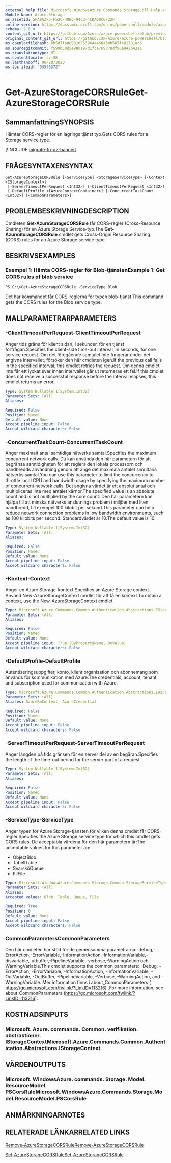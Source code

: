 ```yaml
---
external help file: Microsoft.WindowsAzure.Commands.Storage.dll-Help.xml
Module Name: Azure.Storage
ms.assetid: 5FA8A3F3-F52C-40BC-94C2-4CDA00C6F32F
online version: https://docs.microsoft.com/en-us/powershell/module/azure.storage/get-azurestoragecorsrule
schema: 2.0.0
content_git_url: https://github.com/Azure/azure-powershell/blob/preview/src/Storage/Commands.Storage/help/Get-AzureStorageCORSRule.md
original_content_git_url: https://github.com/Azure/azure-powershell/blob/preview/src/Storage/Commands.Storage/help/Get-AzureStorageCORSRule.md
ms.openlocfilehash: 6b5d7fa889810563964aa66a34b567f482781ac6
ms.sourcegitcommit: f599b50d5e980197d1fca769378df90a842b42a1
ms.translationtype: MT
ms.contentlocale: sv-SE
ms.lasthandoff: 08/20/2020
ms.locfileid: "93576372"
---
```

# <span data-ttu-id="6b22a-101">Get-AzureStorageCORSRule</span><span class="sxs-lookup"><span data-stu-id="6b22a-101">Get-AzureStorageCORSRule</span></span>

## <span data-ttu-id="6b22a-102">Sammanfattning</span><span class="sxs-lookup"><span data-stu-id="6b22a-102">SYNOPSIS</span></span>
<span data-ttu-id="6b22a-103">Hämtar CORS-regler för en lagrings tjänst typ.</span><span class="sxs-lookup"><span data-stu-id="6b22a-103">Gets CORS rules for a Storage service type.</span></span>

[!INCLUDE [migrate-to-az-banner](../../includes/migrate-to-az-banner.md)]

## <span data-ttu-id="6b22a-104">FRÅGESYNTAXEN</span><span class="sxs-lookup"><span data-stu-id="6b22a-104">SYNTAX</span></span>

```
Get-AzureStorageCORSRule [-ServiceType] <StorageServiceType> [-Context <IStorageContext>]
 [-ServerTimeoutPerRequest <Int32>] [-ClientTimeoutPerRequest <Int32>]
 [-DefaultProfile <IAzureContextContainer>] [-ConcurrentTaskCount <Int32>] [<CommonParameters>]
```

## <span data-ttu-id="6b22a-105">PROBLEMBESKRIVNING</span><span class="sxs-lookup"><span data-stu-id="6b22a-105">DESCRIPTION</span></span>
<span data-ttu-id="6b22a-106">Cmdleten **Get-AzureStorageCORSRule** får CORS-regler (Cross-Resource Sharing) för en Azure Storage Service-typ.</span><span class="sxs-lookup"><span data-stu-id="6b22a-106">The **Get-AzureStorageCORSRule** cmdlet gets Cross-Origin Resource Sharing (CORS) rules for an Azure Storage service type.</span></span>

## <span data-ttu-id="6b22a-107">BESKRIVS</span><span class="sxs-lookup"><span data-stu-id="6b22a-107">EXAMPLES</span></span>

### <span data-ttu-id="6b22a-108">Exempel 1: Hämta CORS-regler för Blob-tjänsten</span><span class="sxs-lookup"><span data-stu-id="6b22a-108">Example 1: Get CORS rules of blob service</span></span>
```
PS C:\>Get-AzureStorageCORSRule -ServiceType Blob
```

<span data-ttu-id="6b22a-109">Det här kommandot får CORS-reglerna för typen blob-tjänst.</span><span class="sxs-lookup"><span data-stu-id="6b22a-109">This command gets the CORS rules for the Blob service type.</span></span>

## <span data-ttu-id="6b22a-110">MALLPARAMETRAR</span><span class="sxs-lookup"><span data-stu-id="6b22a-110">PARAMETERS</span></span>

### <span data-ttu-id="6b22a-111">-ClientTimeoutPerRequest</span><span class="sxs-lookup"><span data-stu-id="6b22a-111">-ClientTimeoutPerRequest</span></span>
<span data-ttu-id="6b22a-112">Anger tids gräns för klient sidan, i sekunder, för en tjänst förfrågan.</span><span class="sxs-lookup"><span data-stu-id="6b22a-112">Specifies the client-side time-out interval, in seconds, for one service request.</span></span>
<span data-ttu-id="6b22a-113">Om det föregående samtalet inte fungerar under det angivna intervallet, försöker den här cmdleten igen.</span><span class="sxs-lookup"><span data-stu-id="6b22a-113">If the previous call fails in the specified interval, this cmdlet retries the request.</span></span>
<span data-ttu-id="6b22a-114">Om denna cmdlet inte får ett lyckat svar innan intervallet går ut returneras ett fel.</span><span class="sxs-lookup"><span data-stu-id="6b22a-114">If this cmdlet does not receive a successful response before the interval elapses, this cmdlet returns an error.</span></span>

```yaml
Type: System.Nullable`1[System.Int32]
Parameter Sets: (All)
Aliases:

Required: False
Position: Named
Default value: None
Accept pipeline input: False
Accept wildcard characters: False
```

### <span data-ttu-id="6b22a-115">-ConcurrentTaskCount</span><span class="sxs-lookup"><span data-stu-id="6b22a-115">-ConcurrentTaskCount</span></span>
<span data-ttu-id="6b22a-116">Anger maximalt antal samtidiga nätverks samtal.</span><span class="sxs-lookup"><span data-stu-id="6b22a-116">Specifies the maximum concurrent network calls.</span></span>
<span data-ttu-id="6b22a-117">Du kan använda den här parametern för att begränsa samtidigheten för att reglera den lokala processorn och bandbredds användning genom att ange det maximala antalet simultana nätverks samtal.</span><span class="sxs-lookup"><span data-stu-id="6b22a-117">You can use this parameter to limit the concurrency to throttle local CPU and bandwidth usage by specifying the maximum number of concurrent network calls.</span></span>
<span data-ttu-id="6b22a-118">Det angivna värdet är ett absolut antal och multipliceras inte med antalet kärnor.</span><span class="sxs-lookup"><span data-stu-id="6b22a-118">The specified value is an absolute count and is not multiplied by the core count.</span></span>
<span data-ttu-id="6b22a-119">Den här parametern kan hjälpa till att minska nätverks anslutnings problem i miljöer med liten bandbredd, till exempel 100 kilobit per sekund.</span><span class="sxs-lookup"><span data-stu-id="6b22a-119">This parameter can help reduce network connection problems in low bandwidth environments, such as 100 kilobits per second.</span></span>
<span data-ttu-id="6b22a-120">Standardvärdet är 10.</span><span class="sxs-lookup"><span data-stu-id="6b22a-120">The default value is 10.</span></span>

```yaml
Type: System.Nullable`1[System.Int32]
Parameter Sets: (All)
Aliases:

Required: False
Position: Named
Default value: None
Accept pipeline input: False
Accept wildcard characters: False
```

### <span data-ttu-id="6b22a-121">-Kontext</span><span class="sxs-lookup"><span data-stu-id="6b22a-121">-Context</span></span>
<span data-ttu-id="6b22a-122">Anger en Azure Storage-kontext.</span><span class="sxs-lookup"><span data-stu-id="6b22a-122">Specifies an Azure Storage context.</span></span>
<span data-ttu-id="6b22a-123">Använd New-AzureStorageContext cmdlet för att få en kontext.</span><span class="sxs-lookup"><span data-stu-id="6b22a-123">To obtain a context, use the New-AzureStorageContext cmdlet.</span></span>

```yaml
Type: Microsoft.Azure.Commands.Common.Authentication.Abstractions.IStorageContext
Parameter Sets: (All)
Aliases:

Required: False
Position: Named
Default value: None
Accept pipeline input: True (ByPropertyName, ByValue)
Accept wildcard characters: False
```

### <span data-ttu-id="6b22a-124">-DefaultProfile</span><span class="sxs-lookup"><span data-stu-id="6b22a-124">-DefaultProfile</span></span>
<span data-ttu-id="6b22a-125">Autentiseringsuppgifter, konto, klient organisation och abonnemang som används för kommunikation med Azure.</span><span class="sxs-lookup"><span data-stu-id="6b22a-125">The credentials, account, tenant, and subscription used for communication with Azure.</span></span>

```yaml
Type: Microsoft.Azure.Commands.Common.Authentication.Abstractions.IAzureContextContainer
Parameter Sets: (All)
Aliases: AzureRmContext, AzureCredential

Required: False
Position: Named
Default value: None
Accept pipeline input: False
Accept wildcard characters: False
```

### <span data-ttu-id="6b22a-126">-ServerTimeoutPerRequest</span><span class="sxs-lookup"><span data-stu-id="6b22a-126">-ServerTimeoutPerRequest</span></span>
<span data-ttu-id="6b22a-127">Anger längden på tids gränsen för en server del av en begäran.</span><span class="sxs-lookup"><span data-stu-id="6b22a-127">Specifies the length of the time-out period for the server part of a request.</span></span>

```yaml
Type: System.Nullable`1[System.Int32]
Parameter Sets: (All)
Aliases:

Required: False
Position: Named
Default value: None
Accept pipeline input: False
Accept wildcard characters: False
```

### <span data-ttu-id="6b22a-128">-ServiceType</span><span class="sxs-lookup"><span data-stu-id="6b22a-128">-ServiceType</span></span>
<span data-ttu-id="6b22a-129">Anger typen för Azure Storage-tjänsten för vilken denna cmdlet får CORS-regler.</span><span class="sxs-lookup"><span data-stu-id="6b22a-129">Specifies the Azure Storage service type for which this cmdlet gets CORS rules.</span></span>
<span data-ttu-id="6b22a-130">De acceptabla värdena för den här parametern är:</span><span class="sxs-lookup"><span data-stu-id="6b22a-130">The acceptable values for this parameter are:</span></span>
- <span data-ttu-id="6b22a-131">Object</span><span class="sxs-lookup"><span data-stu-id="6b22a-131">Blob</span></span> 
- <span data-ttu-id="6b22a-132">Tabell</span><span class="sxs-lookup"><span data-stu-id="6b22a-132">Table</span></span> 
- <span data-ttu-id="6b22a-133">Svarskö</span><span class="sxs-lookup"><span data-stu-id="6b22a-133">Queue</span></span> 
- <span data-ttu-id="6b22a-134">Fil</span><span class="sxs-lookup"><span data-stu-id="6b22a-134">File</span></span>

```yaml
Type: Microsoft.WindowsAzure.Commands.Storage.Common.StorageServiceType
Parameter Sets: (All)
Aliases:
Accepted values: Blob, Table, Queue, File

Required: True
Position: 0
Default value: None
Accept pipeline input: False
Accept wildcard characters: False
```

### <span data-ttu-id="6b22a-135">CommonParameters</span><span class="sxs-lookup"><span data-stu-id="6b22a-135">CommonParameters</span></span>
<span data-ttu-id="6b22a-136">Den här cmdleten har stöd för de gemensamma parametrarna:-debug,-ErrorAction,-ErrorVariable,-InformationAction,-InformationVariable,-disvariable,-utbuffer,-PipelineVariable,-verbose,-WarningAction och-WarningVariable.</span><span class="sxs-lookup"><span data-stu-id="6b22a-136">This cmdlet supports the common parameters: -Debug, -ErrorAction, -ErrorVariable, -InformationAction, -InformationVariable, -OutVariable, -OutBuffer, -PipelineVariable, -Verbose, -WarningAction, and -WarningVariable.</span></span> <span data-ttu-id="6b22a-137">Mer information finns i about_CommonParameters ( https://go.microsoft.com/fwlink/?LinkID=113216) .</span><span class="sxs-lookup"><span data-stu-id="6b22a-137">For more information, see about_CommonParameters (https://go.microsoft.com/fwlink/?LinkID=113216).</span></span>

## <span data-ttu-id="6b22a-138">KOSTNADS</span><span class="sxs-lookup"><span data-stu-id="6b22a-138">INPUTS</span></span>

### <span data-ttu-id="6b22a-139">Microsoft. Azure. commands. Common. verifikation. abstraktioner. IStorageContext</span><span class="sxs-lookup"><span data-stu-id="6b22a-139">Microsoft.Azure.Commands.Common.Authentication.Abstractions.IStorageContext</span></span>

## <span data-ttu-id="6b22a-140">VÄRDEN</span><span class="sxs-lookup"><span data-stu-id="6b22a-140">OUTPUTS</span></span>

### <span data-ttu-id="6b22a-141">Microsoft. WindowsAzure. commands. Storage. Model. ResourceModel. PSCorsRule</span><span class="sxs-lookup"><span data-stu-id="6b22a-141">Microsoft.WindowsAzure.Commands.Storage.Model.ResourceModel.PSCorsRule</span></span>

## <span data-ttu-id="6b22a-142">ANMÄRKNINGAR</span><span class="sxs-lookup"><span data-stu-id="6b22a-142">NOTES</span></span>

## <span data-ttu-id="6b22a-143">RELATERADE LÄNKAR</span><span class="sxs-lookup"><span data-stu-id="6b22a-143">RELATED LINKS</span></span>

[<span data-ttu-id="6b22a-144">Remove-AzureStorageCORSRule</span><span class="sxs-lookup"><span data-stu-id="6b22a-144">Remove-AzureStorageCORSRule</span></span>](./Remove-AzureStorageCORSRule.md)

[<span data-ttu-id="6b22a-145">Set-AzureStorageCORSRule</span><span class="sxs-lookup"><span data-stu-id="6b22a-145">Set-AzureStorageCORSRule</span></span>](./Set-AzureStorageCORSRule.md)


